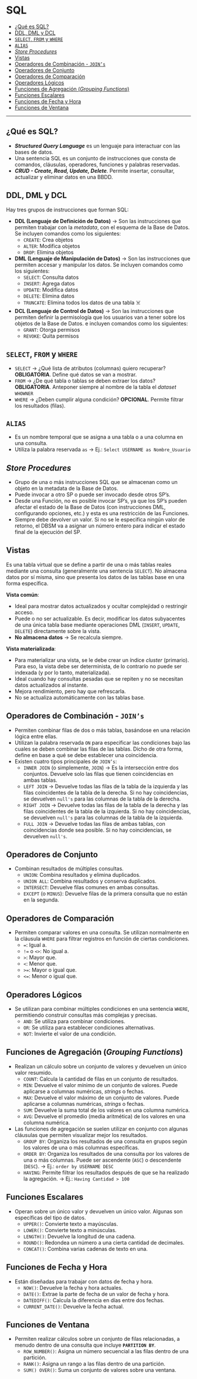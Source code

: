 # SQL

- [¿Qué es SQL?](#qué-es-sql)
- [DDL, DML y DCL](#ddl-dml-y-dcl)
- [`SELECT`, `FROM` y `WHERE`](#select-from-y-where)
- [`ALIAS`](#alias)
- [*Store Procedures*](#store-procedures)
- [Vistas](#vistas)
- [Operadores de Combinación - `JOIN’s`](#operadores-de-combinación---joins)
- [Operadores de Conjunto](#operadores-de-conjunto)
- [Operadores de Comparación](#operadores-de-comparación)
- [Operadores Lógicos](#operadores-lógicos)
- [Funciones de Agregación (*Grouping Functions*)](#funciones-de-agregación-grouping-functions)
- [Funciones Escalares](#funciones-escalares)
- [Funciones de Fecha y Hora](#funciones-de-fecha-y-hora)
- [Funciones de Ventana](#funciones-de-ventana)

---

## ¿Qué es SQL?
- ***Structured Query Language*** es un lenguaje para interactuar con las bases de datos.
- Una sentencia SQL es un conjunto de instrucciones que consta de comandos, cláusulas, operadores, funciones y palabras reservadas.
- _**CRUD - Create, Read, Update, Delete**_. Permite insertar, consultar, actualizar y eliminar datos en una BBDD.

## DDL, DML y DCL
Hay tres grupos de instrucciones que forman SQL:
  - **DDL (Lenguaje de Definición de Datos)** → Son las instrucciones que permiten trabajar con la *metadata*, con el esquema de la Base de Datos. Se incluyen comandos como los siguientes:  
    - `CREATE`: Crea objetos  
    - `ALTER`: Modifica objetos  
    - `DROP`: Elimina objetos  
  - **DML (Lenguaje de Manipulación de Datos)** → Son las instrucciones que permiten accesar y manipular los datos. Se incluyen comandos como los siguientes:  
    - `SELECT`: Consulta datos  
    - `INSERT`: Agrega datos  
    - `UPDATE`: Modifica datos  
    - `DELETE`: Elimina datos  
    - `TRUNCATE`: Elimina todos los datos de una tabla ☠️  
  - **DCL (Lenguaje de Control de Datos)** → Son las instrucciones que permiten definir la permisología que los usuarios van a tener sobre los objetos de la Base de Datos. e incluyen comandos como los siguientes:  
    - `GRANT`: Otorga permisos  
    - `REVOKE`: Quita permisos

## `SELECT`, `FROM` y `WHERE`
- `SELECT` → ¿Qué lista de atributos (columnas) quiero recuperar? **OBLIGATORIA**. Define qué datos se van a mostrar.
- `FROM` → ¿De qué tabla o tablas se deben extraer los datos? **OBLIGATORIA**. Anteponer siempre al nombre de la tabla el *dataset* `WHOWNER`
- `WHERE` → ¿Deben cumplir alguna condición? **OPCIONAL**. Permite filtrar los resultados (filas).

## `ALIAS`
- Es un nombre temporal que se asigna a una tabla o a una columna en una consulta.
- Utiliza la palabra reservada `as` → Ej.: `Select USERNAME as Nombre_Usuario`

## *Store Procedures*
- Grupo de una o más instrucciones SQL que se almacenan como un objeto en la metadata de la Base de Datos.  
- Puede invocar a otro SP o puede ser invocado desde otros SP’s.  
- Desde una Función, no es posible invocar SP’s, ya que los SP’s pueden afectar el estado de la Base de Datos (con instrucciones DML, configurando opciones, etc.) y esta es una restricción de las Funciones.  
- Siempre debe devolver un valor. Si no se le especifica ningún valor de retorno, el DBSM va a asignar un número entero para indicar el estado final de la ejecución del SP.

## Vistas
Es una tabla virtual que se define a partir de una o más tablas reales mediante una consulta (generalmente una sentencia `SELECT`). No almacena datos por sí misma, sino que presenta los datos de las tablas base en una forma específica.

**Vista común**:  
- Ideal para mostrar datos actualizados y ocultar complejidad o restringir acceso.  
- Puede o no ser actualizable. Es decir, modificar los datos subyacentes de una única tabla base mediante operaciones DML (`INSERT`, `UPDATE`, `DELETE`) directamente sobre la vista.  
- **No almacena datos** → Se recalcula siempre.

**Vista materializada**:  
- Para materializar una vista, se le debe crear un índice *cluster* (primario). Para eso, la vista debe ser determinista, de lo contrario no puede ser indexada (y por lo tanto, materializada).  
- Ideal cuando hay consultas pesadas que se repiten y no se necesitan datos actualizados al instante.  
- Mejora rendimiento, pero hay que refrescarla.  
- No se actualiza automáticamente con las tablas base.

## Operadores de Combinación - `JOIN’s`
- Permiten combinar filas de dos o más tablas, basándose en una relación lógica entre ellas.  
- Utilizan la palabra reservada `ON` para especificar las condiciones bajo las cuales se deben combinar las filas de las tablas. Dicho de otra forma, define en base a qué se debe establecer una coincidencia.  
- Existen cuatro tipos principales de `JOIN’s`:  
   - `INNER JOIN` (o simplemente, `JOIN`) → Es la intersección entre dos conjuntos. Devuelve solo las filas que tienen coincidencias en ambas tablas.  
   - `LEFT JOIN` → Devuelve todas las filas de la tabla de la izquierda y las filas coincidentes de la tabla de la derecha. Si no hay coincidencias, se devuelven `null's` para las columnas de la tabla de la derecha.  
   - `RIGHT JOIN` → Devuelve todas las filas de la tabla de la derecha y las filas coincidentes de la tabla de la izquierda. Si no hay coincidencias, se devuelven `null's` para las columnas de la tabla de la izquierda.  
   - `FULL JOIN` → Devuelve todas las filas de ambas tablas, con coincidencias donde sea posible. Si no hay coincidencias, se devuelven `null's`.

## Operadores de Conjunto
- Combinan resultados de múltiples consultas.  
    - `UNION`: Combina resultados y elimina duplicados.  
    - `UNION ALL`: Combina resultados y conserva duplicados.  
    - `INTERSECT`: Devuelve filas comunes en ambas consultas.  
    - `EXCEPT` (o `MINUS`): Devuelve filas de la primera consulta que no están en la segunda.

## Operadores de Comparación
- Permiten comparar valores en una consulta. Se utilizan normalmente en la cláusula `WHERE` para filtrar registros en función de ciertas condiciones.  
    - `=`: Igual a.  
    - `!=` o `<>`: No igual a.  
    - `>`: Mayor que.  
    - `<`: Menor que.  
    - `>=`: Mayor o igual que.  
    - `<=`: Menor o igual que.

## Operadores Lógicos
- Se utilizan para combinar múltiples condiciones en una sentencia `WHERE`, permitiendo construir consultas más complejas y precisas.  
    - `AND`: Se utiliza para combinar condiciones.  
    - `OR`: Se utiliza para establecer condiciones alternativas.  
    - `NOT`: Invierte el valor de una condición.

## Funciones de Agregación (*Grouping Functions*)
- Realizan un cálculo sobre un conjunto de valores y devuelven un único valor resumido.  
    - `COUNT`: Calcula la cantidad de filas en un conjunto de resultados.  
    - `MIN`: Devuelve el valor mínimo de un conjunto de valores. Puede aplicarse a columnas numéricas, *strings* o fechas.  
    - `MAX`: Devuelve el valor máximo de un conjunto de valores. Puede aplicarse a columnas numéricas, *strings* o fechas.  
    - `SUM`: Devuelve la suma total de los valores en una columna numérica.  
    - `AVG`: Devuelve el promedio (media aritmética) de los valores en una columna numérica.  
- Las funciones de agregación se suelen utilizar en conjunto con algunas cláusulas que permiten visualizar mejor los resultados.  
    - `GROUP BY`: Organiza los resultados de una consulta en grupos según los valores de una o más columnas específicas.  
    - `ORDER BY`: Organiza los resultados de una consulta por los valores de una o más columnas. Puede ser ascendente (`ASC`) o descendente (`DESC`). → Ej.: `order by USERNAME DESC`  
    - `HAVING`: Permite filtrar los resultados después de que se ha realizado la agregación. → Ej.: `Having Cantidad > 100`

## Funciones Escalares
- Operan sobre un único valor y devuelven un único valor. Algunas son específicas del tipo de datos.  
    - `UPPER()`: Convierte texto a mayúsculas.  
    - `LOWER()`: Convierte texto a minúsculas.  
    - `LENGTH()`: Devuelve la longitud de una cadena.  
    - `ROUND()`: Redondea un número a una cierta cantidad de decimales.  
    - `CONCAT()`: Combina varias cadenas de texto en una.

## Funciones de Fecha y Hora
- Están diseñadas para trabajar con datos de fecha y hora.  
    - `NOW()`: Devuelve la fecha y hora actuales.  
    - `DATE()`: Extrae la parte de fecha de un valor de fecha y hora.  
    - `DATEDIFF()`: Calcula la diferencia en días entre dos fechas.  
    - `CURRENT_DATE()`: Devuelve la fecha actual.

## Funciones de Ventana
- Permiten realizar cálculos sobre un conjunto de filas relacionadas, a menudo dentro de una consulta que incluye **`PARTITION BY`**.  
    - `ROW_NUMBER()`: Asigna un número secuencial a las filas dentro de una partición.  
    - `RANK()`: Asigna un rango a las filas dentro de una partición.  
    - `SUM() OVER()`: Suma un conjunto de valores sobre una ventana.
